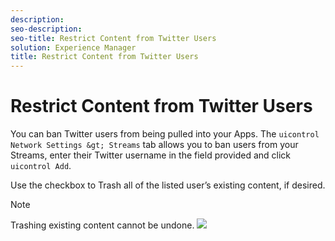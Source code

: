 ```yaml
---
description: 
seo-description: 
seo-title: Restrict Content from Twitter Users
solution: Experience Manager
title: Restrict Content from Twitter Users
---
```


# Restrict Content from Twitter Users

You can ban Twitter users from being pulled into your Apps. The `uicontrol Network Settings &gt; Streams` tab allows you to ban users from your Streams, enter their Twitter username in the field provided and click `uicontrol Add`.

Use the checkbox to Trash all of the listed user’s existing content, if desired.

>[!NOTE]
>
>Trashing existing content cannot be undone.
![](https://answers.livefyre.com/wp-content/uploads/2015/11/SettingsStreams-1024x395.png)

